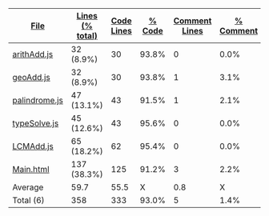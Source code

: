 
|[File](https://github.com/Agentx1943/APCSp-CreationProject/tree/main/statistics%2Ftotal%2Fname_ascending.md%2F)|[Lines (% total)](https://github.com/Agentx1943/APCSp-CreationProject/tree/main/statistics%2Ftotal%2Flines_descending.md%2F)|[Code Lines](https://github.com/Agentx1943/APCSp-CreationProject/tree/main/statistics%2Ftotal%2Fcode_descending.md%2F)|[% Code](https://github.com/Agentx1943/APCSp-CreationProject/tree/main/statistics%2Ftotal%2Fproportion_code_descending.md%2F)|[Comment Lines](https://github.com/Agentx1943/APCSp-CreationProject/tree/main/statistics%2Ftotal%2Fcomments_descending.md%2F)|[% Comment](https://github.com/Agentx1943/APCSp-CreationProject/tree/main/statistics%2Ftotal%2Fproportion_comments_descending.md%2F)|[Blank Lines](https://github.com/Agentx1943/APCSp-CreationProject/tree/main/statistics%2Ftotal%2Fblanks_descending.md%2F)|[% Blank](https://github.com/Agentx1943/APCSp-CreationProject/tree/main/statistics%2Ftotal%2Fproportion_blanks_descending.md%2F)|
| --- | --- | --- | --- | --- | --- | --- | --- |
|[arithAdd.js](https://github.com/Agentx1943/APCSp-CreationProject/tree/main/src%2FarithAdd.js)|32 (8.9%)|30|93.8%|0|0.0%|2|6.3%|
|[geoAdd.js](https://github.com/Agentx1943/APCSp-CreationProject/tree/main/src%2FgeoAdd.js)|32 (8.9%)|30|93.8%|1|3.1%|1|3.1%|
|[palindrome.js](https://github.com/Agentx1943/APCSp-CreationProject/tree/main/src%2Fpalindrome.js)|47 (13.1%)|43|91.5%|1|2.1%|3|6.4%|
|[typeSolve.js](https://github.com/Agentx1943/APCSp-CreationProject/tree/main/src%2FtypeSolve.js)|45 (12.6%)|43|95.6%|0|0.0%|2|4.4%|
|[LCMAdd.js](https://github.com/Agentx1943/APCSp-CreationProject/tree/main/src%2FLCMAdd.js)|65 (18.2%)|62|95.4%|0|0.0%|3|4.6%|
|[Main.html](https://github.com/Agentx1943/APCSp-CreationProject/tree/main/Main.html)|137 (38.3%)|125|91.2%|3|2.2%|9|6.6%|
|Average |59.7|55.5|X|0.8|X|3.3|X|
|Total (6)|358|333|93.0%|5| 1.4%|20|5.6%|